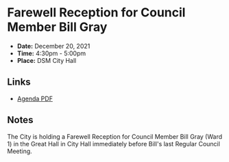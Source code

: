 # Farewell Reception for Council Member Bill Gray

- **Date:** December 20, 2021
- **Time:** 4:30pm - 5:00pm
- **Place:** DSM City Hall

## Links

- [Agenda PDF](https://councildocs.dsm.city/agendas/ag20211220.pdf?pdf=Agenda&t=1639854588247)

## Notes

The City is holding a Farewell Reception for Council Member Bill Gray (Ward 1) in the Great Hall in City Hall
immediately before Bill's last Regular Council Meeting.
